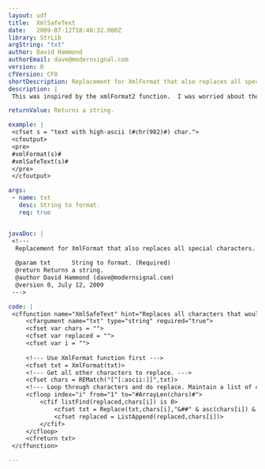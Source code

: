 ```yaml
---
layout: udf
title:  XmlSafeText
date:   2009-07-12T18:48:32.000Z
library: StrLib
argString: "txt"
author: David Hammond
authorEmail: dave@modernsignal.com
version: 0
cfVersion: CF8
shortDescription: Replacement for XmlFormat that also replaces all special characters.
description: |
 This was inspired by the xmlFormat2 function.  I was worried about the performance of that function, however, and so rewrote the same basic functionality using the REMatch function that was introduced in CF8.

returnValue: Returns a string.

example: |
 <cfset s = "text with high-ascii (#chr(982)#) char.">
 <cfoutput>
 <pre>
 #xmlFormat(s)#
 #xmlSafeText(s)#
 </pre>
 </cfoutput>

args:
 - name: txt
   desc: String to format.
   req: true


javaDoc: |
 <!---
  Replacement for XmlFormat that also replaces all special characters.
  
  @param txt      String to format. (Required)
  @return Returns a string. 
  @author David Hammond (dave@modernsignal.com) 
  @version 0, July 12, 2009 
 --->

code: |
 <cffunction name="XmlSafeText" hint="Replaces all characters that would break an xml file." returnType="string" output="false">        
     <cfargument name="txt" type="string" required="true">
     <cfset var chars = "">
     <cfset var replaced = "">
     <cfset var i = "">
     
     <!--- Use XmlFormat function first --->
     <cfset txt = XmlFormat(txt)>
     <!--- Get all other characters to replace. ---> 
     <cfset chars = REMatch("[^[:ascii:]]",txt)>
     <!--- Loop through characters and do replace. Maintain a list of characters already replaced to avoid duplicate work. --->
     <cfloop index="i" from="1" to="#ArrayLen(chars)#">
         <cfif listFind(replaced,chars[i]) is 0>
             <cfset txt = Replace(txt,chars[i],"&##" & asc(chars[i]) & ";","all")>
             <cfset replaced = ListAppend(replaced,chars[i])>
         </cfif>
     </cfloop>
     <cfreturn txt>
 </cffunction>

---
```


